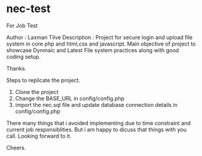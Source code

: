 # nec-test
For Job Test

Author : Laxman Tilve
Description :
Project for secure login and upload file system in core php and html,css and javascript.
Main objective of project to showcase Dynmaic and Latest File system practices along with good coding setup.

Thanks.

Steps to replicate the project.

1. Clone the project
2. Change the BASE_URL in config/config.php
3. import the nec.sql file and update database connection details in config/config.php

There many things that i avoided implementing due to time constraint and current job responsiblities. But i am happy to dicuss that things with you call. Looking forward to it.

Cheers. 


